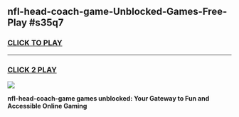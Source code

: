 
## nfl-head-coach-game-Unblocked-Games-Free-Play #s35q7
<h3>
<a href="https://us.freeplayer.one?title=nfl-head-coach-game&ref=9M">CLICK TO PLAY</a></h3>
<hr>

<h3>
<a href="https://us.freeplayer.one?title=nfl-head-coach-game&ref=9M">CLICK 2 PLAY</a>
  
</h3>

<a href="https://us.freeplayer.one?title=nfl-head-coach-game&ref=9M"><img src="https://clearcache.store/games.png"></a>


**nfl-head-coach-game games unblocked: Your Gateway to Fun and Accessible Online Gaming**
